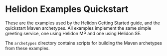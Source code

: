 # Helidon Examples Quickstart

These are the examples used by the Helidon Getting Started guide, and
the quickstart Maven archetypes. All examples implement the same
simple greeting service, one using Helidon MP and one using Helidon SE.

The `archetypes` directory contains scripts for building the Maven
archetypes from these examples.
